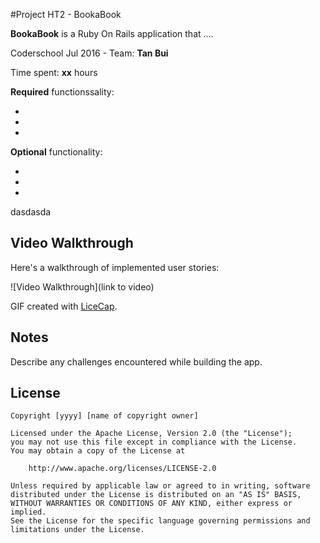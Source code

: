 #Project HT2 - BookaBook

**BookaBook** is a Ruby On Rails application that ....

Coderschool Jul 2016 - Team: **Tan Bui**

Time spent: **xx** hours


**Required** functionssality:

*
*
*

**Optional** functionality:

*
*
*

dasdasda

## Video Walkthrough 

Here's a walkthrough of implemented user stories:

![Video Walkthrough](link to video)

GIF created with [LiceCap](http://www.cockos.com/licecap/).

## Notes

Describe any challenges encountered while building the app.

## License

    Copyright [yyyy] [name of copyright owner]

    Licensed under the Apache License, Version 2.0 (the "License");
    you may not use this file except in compliance with the License.
    You may obtain a copy of the License at

        http://www.apache.org/licenses/LICENSE-2.0

    Unless required by applicable law or agreed to in writing, software
    distributed under the License is distributed on an "AS IS" BASIS,
    WITHOUT WARRANTIES OR CONDITIONS OF ANY KIND, either express or implied.
    See the License for the specific language governing permissions and
    limitations under the License.